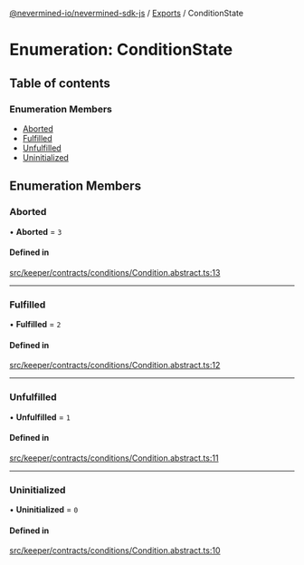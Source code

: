[@nevermined-io/nevermined-sdk-js](../README.md) / [Exports](../modules.md) / ConditionState

# Enumeration: ConditionState

## Table of contents

### Enumeration Members

- [Aborted](ConditionState.md#aborted)
- [Fulfilled](ConditionState.md#fulfilled)
- [Unfulfilled](ConditionState.md#unfulfilled)
- [Uninitialized](ConditionState.md#uninitialized)

## Enumeration Members

### Aborted

• **Aborted** = ``3``

#### Defined in

[src/keeper/contracts/conditions/Condition.abstract.ts:13](https://github.com/nevermined-io/sdk-js/blob/56fc18a/src/keeper/contracts/conditions/Condition.abstract.ts#L13)

___

### Fulfilled

• **Fulfilled** = ``2``

#### Defined in

[src/keeper/contracts/conditions/Condition.abstract.ts:12](https://github.com/nevermined-io/sdk-js/blob/56fc18a/src/keeper/contracts/conditions/Condition.abstract.ts#L12)

___

### Unfulfilled

• **Unfulfilled** = ``1``

#### Defined in

[src/keeper/contracts/conditions/Condition.abstract.ts:11](https://github.com/nevermined-io/sdk-js/blob/56fc18a/src/keeper/contracts/conditions/Condition.abstract.ts#L11)

___

### Uninitialized

• **Uninitialized** = ``0``

#### Defined in

[src/keeper/contracts/conditions/Condition.abstract.ts:10](https://github.com/nevermined-io/sdk-js/blob/56fc18a/src/keeper/contracts/conditions/Condition.abstract.ts#L10)

